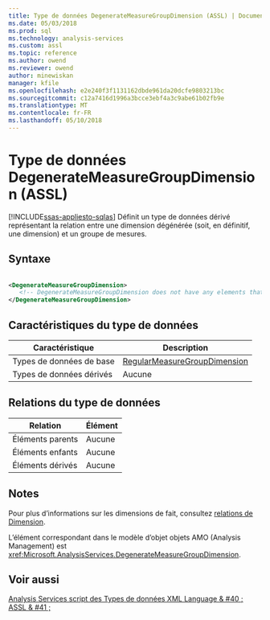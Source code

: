 ```yaml
---
title: Type de données DegenerateMeasureGroupDimension (ASSL) | Documents Microsoft
ms.date: 05/03/2018
ms.prod: sql
ms.technology: analysis-services
ms.custom: assl
ms.topic: reference
ms.author: owend
ms.reviewer: owend
author: minewiskan
manager: kfile
ms.openlocfilehash: e2e240f3f1131162dbde961da20dcfe9803213bc
ms.sourcegitcommit: c12a7416d1996a3bcce3ebf4a3c9abe61b02fb9e
ms.translationtype: MT
ms.contentlocale: fr-FR
ms.lasthandoff: 05/10/2018
---
```

# <a name="degeneratemeasuregroupdimension-data-type-assl"></a>Type de données DegenerateMeasureGroupDimension (ASSL)
[!INCLUDE[ssas-appliesto-sqlas](../../../includes/ssas-appliesto-sqlas.md)]
  Définit un type de données dérivé représentant la relation entre une dimension dégénérée (soit, en définitif, une dimension) et un groupe de mesures.  
  
## <a name="syntax"></a>Syntaxe  
  
```xml  
  
<DegenerateMeasureGroupDimension>  
   <!-- DegenerateMeasureGroupDimension does not have any elements that extend RegularMeasureGroupDimension -->  
</DegenerateMeasureGroupDimension>  
```  
  
## <a name="data-type-characteristics"></a>Caractéristiques du type de données  
  
|Caractéristique|Description|  
|--------------------|-----------------|  
|Types de données de base|[RegularMeasureGroupDimension](../../../analysis-services/scripting/data-type/regularmeasuregroupdimension-data-type-assl.md)|  
|Types de données dérivés|Aucune|  
  
## <a name="data-type-relationships"></a>Relations du type de données  
  
|Relation|Élément|  
|------------------|-------------|  
|Éléments parents|Aucune|  
|Éléments enfants|Aucune|  
|Éléments dérivés|Aucune|  
  
## <a name="remarks"></a>Notes  
 Pour plus d’informations sur les dimensions de fait, consultez [relations de Dimension](../../../analysis-services/multidimensional-models-olap-logical-cube-objects/dimension-relationships.md).  
  
 L’élément correspondant dans le modèle d’objet objets AMO (Analysis Management) est <xref:Microsoft.AnalysisServices.DegenerateMeasureGroupDimension>.  
  
## <a name="see-also"></a>Voir aussi  
 [Analysis Services script des Types de données XML Language & #40 ; ASSL & #41 ;](../../../analysis-services/scripting/data-type/analysis-services-scripting-language-xml-data-types-assl.md)  
  
  
